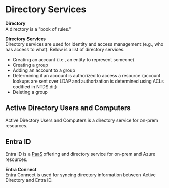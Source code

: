 # Directory Services

**Directory**  
A directory is a "book of rules." 

**Directory Services**  
Directory services are used for identity and access management (e.g., who has access to what). Below is a list of directory services. 
* Creating an account (i.e., an entity to represent someone)
* Creating a group
* Adding an account to a group
* Determining if an account is authorized to access a resource (account lookups are sent over LDAP and authorization is determined using ACLs codified in NTDS.dit) 
* Deleting a group

## Active Directory Users and Computers
Active Directory Users and Computers is a directory service for on-prem resources. 

## Entra ID  
Entra ID is a [PaaS](/cloud/concepts/README.md#cloud-service-models) offering and directory service for on-prem and Azure resources.

**Entra Connect**  
Entra Connect is used for syncing directory information between Active Directory and Entra ID. 
